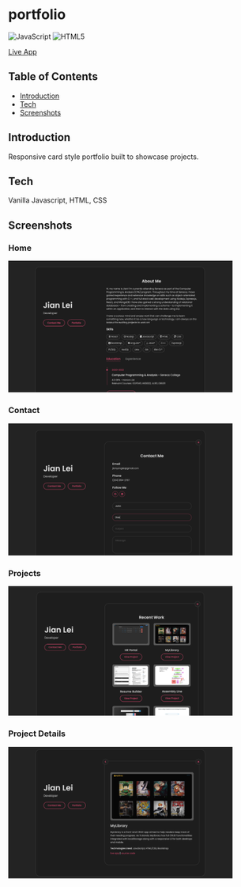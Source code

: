 # portfolio
![JavaScript](https://img.shields.io/badge/javascript-%23323330.svg?style=for-the-badge&logo=javascript&logoColor=%23F7DF1E)
![HTML5](https://img.shields.io/badge/html5-%23E34F26.svg?style=for-the-badge&logo=html5&logoColor=white)

<a href="https://jianylei.github.io/portfolio/">Live App</a>

## Table of Contents
- [Introduction](#introduction)
- [Tech](#tech)
- [Screenshots](#screenshots)
## Introduction
Responsive card style portfolio built to showcase projects.
## Tech
Vanilla Javascript, HTML, CSS

## Screenshots
### Home
<p>
    <img src="demo-ss/home.png" width="90%">
</p>

### Contact
<p>
    <img src="demo-ss/contact.png" width="90%">
</p>

### Projects
<p>
    <img src="demo-ss/portfolio.png" width="90%">
</p>

### Project Details
<p>
    <img src="demo-ss/detailed.png" width="90%">
</p>
